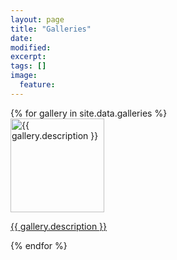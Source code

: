 ```yaml
---
layout: page
title: "Galleries"
date: 
modified:
excerpt:
tags: []
image:
  feature:
---
```


<div style="overflow: auto;">
{% for gallery in site.data.galleries %}
	<div class="gallery-thumb">
		<a href="{{ gallery.id }}.html">
			<img alt="{{ gallery.description }}" title="{{ gallery.description }}" width="150" src="{{ gallery.imagefolder }}/{{ gallery.images[0].thumb }}" />
			<p>{{ gallery.description }}</p>
		</a>
	</div>
{% endfor %}
</div>
